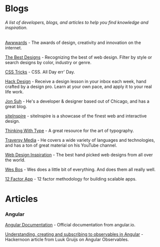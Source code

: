 # Blogs
###### A list of developers, blogs, and articles to help you find knowledge and inspiration.

[Awwwards](https://www.awwwards.com/) - The awards of design, creativity and innovation on the internet.

[The Best Designs](https://www.thebestdesigns.com/) - Recognizing the best of web design. Filter by style or search designs by color, industry or genre.

[CSS Tricks](https://css-tricks.com/) - CSS. All Day err' Day.

[Hack Design](https://hackdesign.org/) - Receive a design lesson in your inbox each week, hand crafted by a design pro. Learn at your own pace, and apply it to your real life work.

[Jon Suh](https://jonsuh.com/) - He's a developer & designer based out of Chicago, and has a great blog.

[siteInspire](https://www.siteinspire.com/) - siteInspire is a showcase of the finest web and interactive design.

[Thinking With Type](http://thinkingwithtype.com/) - A great resource for the art of typography.

[Traversy Media](http://www.traversymedia.com/) - He covers a wide variety of languages and technologies, and has a ton of great material on his YouTube channel.

[Web Design Inspiration](http://www.webdesign-inspiration.com/) - The best hand picked web designs from all over the world.

[Wes Bos](http://wesbos.com/) - Wes does a little bit of everything. And does them all really well.

[12 Factor App](https://12factor.net/) - 12 factor methodology for building scalable apps.

# Articles

### Angular

[Angular Documentation](https://angular.io/docs) - Official documentation from angular.io.

[Understanding, creating and subscribing to observables in Angular](https://hackernoon.com/understanding-creating-and-subscribing-to-observables-in-angular-426dbf0b04a3) - Hackernoon article from Luuk Gruijs on Angular Observables.
